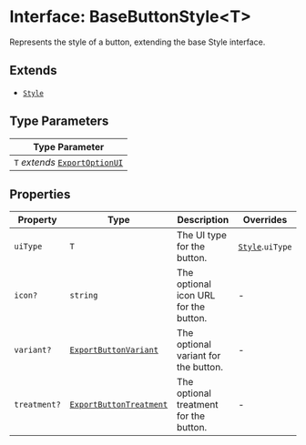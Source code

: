 # Interface: BaseButtonStyle<T\>

Represents the style of a button, extending the base Style interface.

## Extends

- [`Style`](style/index.md)

## Type Parameters

| Type Parameter |
| ------ |
| `T` *extends* [`ExportOptionUI`](../enumerations/export-option-ui/index.md) |

## Properties

| Property | Type | Description | Overrides |
| ------ | ------ | ------ | ------ |
| `uiType` | `T` | The UI type for the button. | [`Style`](style/index.md).`uiType` |
| `icon?` | `string` | The optional icon URL for the button. | - |
| `variant?` | [`ExportButtonVariant`](../type-aliases/export-button-variant/index.md) | The optional variant for the button. | - |
| `treatment?` | [`ExportButtonTreatment`](../type-aliases/export-button-treatment/index.md) | The optional treatment for the button. | - |
